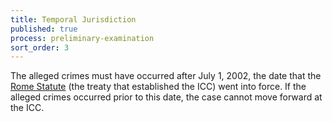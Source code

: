 ```yaml
---
title: Temporal Jurisdiction
published: true
process: preliminary-examination
sort_order: 3
---
```



The alleged crimes must have occurred after July 1, 2002, the date that the [Rome Statute](https://www.icc-cpi.int/nr/rdonlyres/ea9aeff7-5752-4f84-be94-0a655eb30e16/0/rome_statute_english.pdf) (the treaty that established the ICC) went into force. If the alleged crimes occurred prior to this date, the case cannot move forward at the ICC.